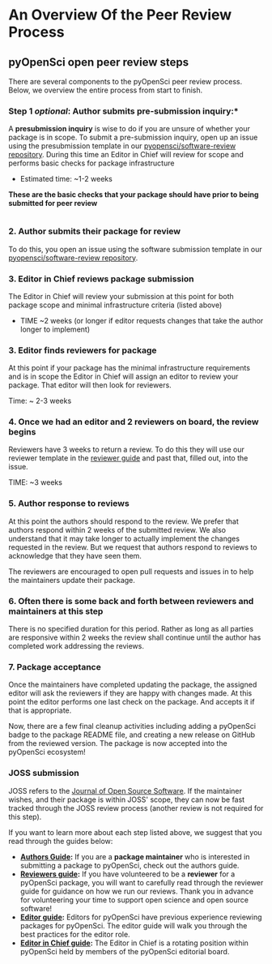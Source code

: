 # An Overview Of the Peer Review Process

## pyOpenSci open peer review steps
There are several components to the pyOpenSci peer review process. Below, we overview the entire process
from start to finish.

### Step 1 *optional*: Author submits pre-submission inquiry:* 
A **presubmission inquiry** is wise to do if you are unsure of whether your package 
is in scope. To submit a pre-submission inquiry, open up an issue using the presubmission template in our [pyopensci/software-review repository](https://github.com/pyOpenSci/software-review/issues/new/choose/issues/new/choose). During this time an Editor in Chief will review for scope and performs 
basic checks for package infrastructure

- Estimated time: ~1-2 weeks


**These are the basic checks that your package should have prior to being submitted for peer review**

```{include} ../checks.md
```

### 2. Author submits their package for review

To do this, you open an issue using the software submission template in our
[pyopensci/software-review repository](https://github.com/pyOpenSci/software-review/issues/new/choose/issues/new/choose).

### 3. Editor in Chief reviews package submission

The Editor in Chief will review your submission at this point for both package scope and minimal infrastructure criteria 
(listed above) 
- TIME ~2 weeks (or longer if editor requests changes that take the author longer to implement)

### 3. Editor finds reviewers for package 
At this point if your package has the minimal infrastructure
requirements and is in scope the Editor in Chief will assign an editor 
to review your package. That editor will then look 
for reviewers.

Time: ~ 2-3 weeks

### 4. Once we had an editor and 2 reviewers on board, the review begins 
Reviewers have 3 weeks to return a review. To do this
they will use our reviewer template in the [reviewer guide](reviewer-guide.md) and past that, filled out, into the issue.

TIME: ~3 weeks 

### 5. Author response to reviews

At this point the authors should respond to the review. We prefer that authors
respond within 2 weeks of the submitted review. We also understand that it may 
take longer to actually implement the changes requested in the review. But we
request that authors respond to reviews to acknowledge
that they have seen them.

The reviewers are encouraged to open pull requests and issues in to help the 
maintainers update their package.

### 6. Often there is some back and forth between reviewers and maintainers at this step

There is no specified duration for this period. Rather as long as all 
parties are responsive within 2 weeks the review shall continue until the author has completed work addressing the reviews.

### 7. Package acceptance

Once the maintainers have completed updating the package, the assigned editor 
will ask the reviewers if they are happy with changes made. At this point the 
editor performs one last check on the package. And accepts it if that is appropriate.
 
 Now, there are a few final cleanup activities including adding a pyOpenSci
 badge to the package README file, and creating a new release on GitHub from the reviewed version. The package is
 now accepted into the pyOpenSci ecosystem!

### JOSS submission

JOSS refers to the [Journal of Open Source Software](https://joss.theoj.org/). If the maintainer wishes, and their package is within JOSS' scope, they can now
be fast tracked through the JOSS review process (another review is not required 
for this step).

If you want to learn more about each step listed above, we suggest that you read 
through the guides below:

* **[Authors Guide](author-guide):** If you are a **package maintainer** who is
interested in submitting a package to
pyOpenSci, check out the authors guide.
* **[Reviewers guide](reviewer-guide):** If you have volunteered to be a
**reviewer** for a pyOpenSci package, you will want to carefully read
through the reviewer guide for guidance on how we run our reviews. Thank you in
advance for volunteering your time to support open science and open source software!
* **[Editor guide](editors-guide):** Editors for pyOpenSci have previous
experience reviewing packages for pyOpenSci. The editor guide
will walk you through the best practices for the editor role.
* **[Editor in Chief guide](editor-in-chief-guide):** The Editor in Chief is a rotating position within pyOpenSci held by members of the
pyOpenSci editorial board.